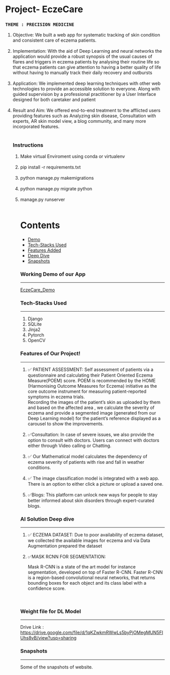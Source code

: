 # Project- EczeCare
### `THEME : PRECISION MEDICINE`

<ol>
<li>Objective: We built a web app for systematic tracking of skin condition and consistent care of eczema patients.</li>
<br/>

<li>Implementation: With the aid of Deep Learning and neural networks the application would provide a robust synopsis of the usual causes of flares and triggers in eczema patients by analysing their routine life so that eczema patients can give attention to having a better quality of life without having to manually track their daily recovery and outbursts</li>
<br/>

<li>Application: We implemented deep learning techniques with other web technologies to provide an accessible solution to everyone. Along with guided supervision by a professional practitioner by a User Interface designed for both caretaker and patient</li>
<br/>

<li>Result and Aim: We offered end-to-end treatment to the afflicted users providing features such as Analyzing skin disease, Consultation with experts, AR skin model view, a blog community, and many more incorporated features.</li>
<br/>

### Instructions 
  <ol>
    <li> Make virtual Enviroment using conda or virtualenv </li> <br/>
    <li> pip install -r requirements.txt </li> <br/>
    <li> python manage.py makemigrations </li> <br/>
    <li> python manage.py migrate python </li> <br/>
    <li> manage.py runserver </li> <br/>

Contents
========

 * [Demo](#)
 * [Tech-Stacks Used](#Tech-Stacks-Used)
 * [Features Added](#)
 * [Deep Dive](#)
 * [Snapshots](#Snapshots)


### Working Demo of our App
---

[EczeCare_Demo](https://projecteczecare.pythonanywhere.com/)

### Tech-Stacks Used
---
<ol>
<li>Django
<li>SQLite
<br/>
<li>Jinja2
<br/>
<li>Pytorch
<br/>
<li>OpenCV
<br/>
</ol>

### Features of Our Project!
---
<ol>
    
<li>✅ PATIENT ASSESSMENT:
Self assessment of patients via a questionnaire and calculating their Patient Oriented Eczema Measure(POEM) score. POEM is recommended by the  HOME (Harmonising Outcome Measures for Eczema) initiative as the core outcome instrument for measuring patient-reported symptoms in eczema trials.
<br/>
Recording the images of the patient’s skin as uploaded by them and based on the affected area , we calculate the severity of eczema and provide a segmented image (generated from our Deep Learning model) for the patient’s reference displayed as a carousel to show the improvements.
</li></br>
<li>✅Consultation: In case of severe issues, we also provide the option to consult with doctors. Users can connect with doctors either through Video calling or Chatting.</li></br>
<li>✅ Our Mathematical model calculates the dependency of eczema severity of patients with rise and fall in weather conditions.</li></br>
<li>✅ The image classification model is integrated with a web app. There is an option to either click a picture or upload a  saved one.
</li></br>
<li>✅Blogs: This platform can unlock new ways for people to stay better informed about skin disorders through expert-curated blogs.

</ol>

### AI Solution Deep dive
---
<ol>
    
<li>✅   ECZEMA DATASET: 
Due to poor availability of eczema dataset, we collected the available images for eczema and via Data Augmentation prepared the dataset
</li></br>
<li>✅MASK RCNN FOR SEGMENTATION:
	
Mask R-CNN is a state of the art model for instance segmentation, developed on top of Faster R-CNN. Faster R-CNN is a region-based convolutional neural networks, that returns bounding boxes for each object and its class label with a confidence score.
</li></br>
</ol>

### Weight file for DL Model
---
Drive Link : https://drive.google.com/file/d/1qKZwkmRWwLs5byPjOMegMUN5FIUhs8vB/view?usp=sharing
</br>

### Snapshots
---
Some of the snapshots of website.
</br>

